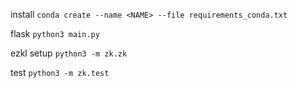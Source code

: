 
install `conda create --name <NAME> --file requirements_conda.txt`

flask `python3 main.py`

ezkl setup `python3 -m zk.zk`

test `python3 -m zk.test`